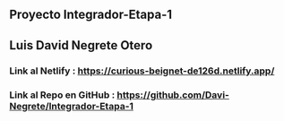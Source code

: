 ## Proyecto Integrador-Etapa-1

## Luis David Negrete Otero

### Link al Netlify : https://curious-beignet-de126d.netlify.app/

### Link al Repo en GitHub : https://github.com/Davi-Negrete/Integrador-Etapa-1